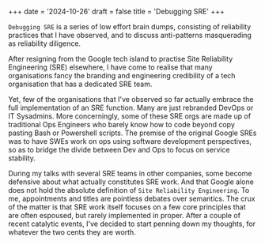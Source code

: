 +++
date = '2024-10-26'
draft = false
title = 'Debugging SRE'
+++

`Debugging SRE` is a series of low effort brain dumps, consisting of reliability
practices that I have observed, and to discuss anti-patterns masquerading as
reliability diligence.

After resigning from the Google tech island to practise Site Reliability
Engineering (SRE) elsewhere, I have come to realise that many organisations
fancy the branding and engineering credibility of a tech organisation that has
a dedicated SRE team.

Yet, few of the organisations that I've observed so far actually embrace the
full implementation of an SRE function. Many are just rebranded DevOps or IT
Sysadmins. More concerningly, some of these SRE orgs are made up of traditional
Ops Engineers who barely know how to code beyond copy pasting Bash or Powershell
scripts. The premise of the original Google SREs was to have SWEs work on ops
using software development perspectives, so as to bridge the divide between Dev
and Ops to focus on service stability.

During my talks with several SRE teams in other companies, some become defensive
about what actually constitutes SRE work. And that Google alone does not hold
the absolute definition of `Site Reliability Engineering`. To me, appointments
and titles are pointless debates over semantics. The crux of the matter is that
SRE work itself focuses on a few core principles that are often espoused, but
rarely implemented in proper. After a couple of recent catalytic events, I've
decided to start penning down my thoughts, for whatever the two cents they are
worth.
